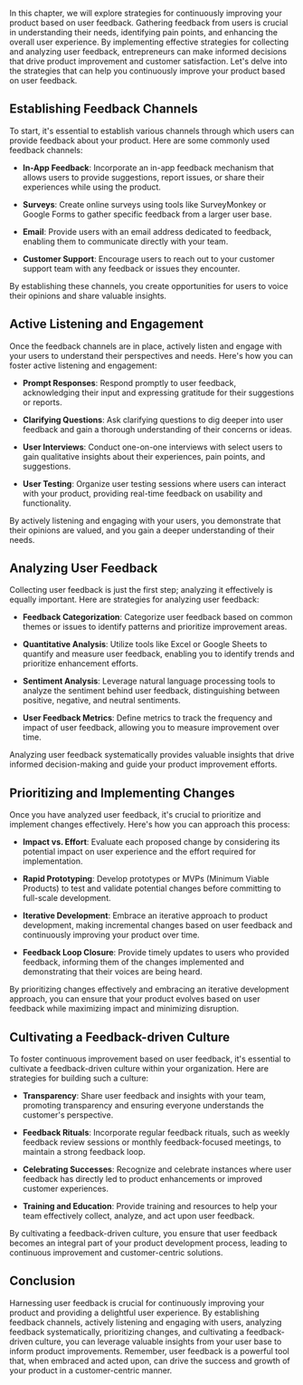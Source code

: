 
In this chapter, we will explore strategies for continuously improving your product based on user feedback. Gathering feedback from users is crucial in understanding their needs, identifying pain points, and enhancing the overall user experience. By implementing effective strategies for collecting and analyzing user feedback, entrepreneurs can make informed decisions that drive product improvement and customer satisfaction. Let's delve into the strategies that can help you continuously improve your product based on user feedback.

Establishing Feedback Channels
------------------------------

To start, it's essential to establish various channels through which users can provide feedback about your product. Here are some commonly used feedback channels:

* **In-App Feedback**: Incorporate an in-app feedback mechanism that allows users to provide suggestions, report issues, or share their experiences while using the product.

* **Surveys**: Create online surveys using tools like SurveyMonkey or Google Forms to gather specific feedback from a larger user base.

* **Email**: Provide users with an email address dedicated to feedback, enabling them to communicate directly with your team.

* **Customer Support**: Encourage users to reach out to your customer support team with any feedback or issues they encounter.

By establishing these channels, you create opportunities for users to voice their opinions and share valuable insights.

Active Listening and Engagement
-------------------------------

Once the feedback channels are in place, actively listen and engage with your users to understand their perspectives and needs. Here's how you can foster active listening and engagement:

* **Prompt Responses**: Respond promptly to user feedback, acknowledging their input and expressing gratitude for their suggestions or reports.

* **Clarifying Questions**: Ask clarifying questions to dig deeper into user feedback and gain a thorough understanding of their concerns or ideas.

* **User Interviews**: Conduct one-on-one interviews with select users to gain qualitative insights about their experiences, pain points, and suggestions.

* **User Testing**: Organize user testing sessions where users can interact with your product, providing real-time feedback on usability and functionality.

By actively listening and engaging with your users, you demonstrate that their opinions are valued, and you gain a deeper understanding of their needs.

Analyzing User Feedback
-----------------------

Collecting user feedback is just the first step; analyzing it effectively is equally important. Here are strategies for analyzing user feedback:

* **Feedback Categorization**: Categorize user feedback based on common themes or issues to identify patterns and prioritize improvement areas.

* **Quantitative Analysis**: Utilize tools like Excel or Google Sheets to quantify and measure user feedback, enabling you to identify trends and prioritize enhancement efforts.

* **Sentiment Analysis**: Leverage natural language processing tools to analyze the sentiment behind user feedback, distinguishing between positive, negative, and neutral sentiments.

* **User Feedback Metrics**: Define metrics to track the frequency and impact of user feedback, allowing you to measure improvement over time.

Analyzing user feedback systematically provides valuable insights that drive informed decision-making and guide your product improvement efforts.

Prioritizing and Implementing Changes
-------------------------------------

Once you have analyzed user feedback, it's crucial to prioritize and implement changes effectively. Here's how you can approach this process:

* **Impact vs. Effort**: Evaluate each proposed change by considering its potential impact on user experience and the effort required for implementation.

* **Rapid Prototyping**: Develop prototypes or MVPs (Minimum Viable Products) to test and validate potential changes before committing to full-scale development.

* **Iterative Development**: Embrace an iterative approach to product development, making incremental changes based on user feedback and continuously improving your product over time.

* **Feedback Loop Closure**: Provide timely updates to users who provided feedback, informing them of the changes implemented and demonstrating that their voices are being heard.

By prioritizing changes effectively and embracing an iterative development approach, you can ensure that your product evolves based on user feedback while maximizing impact and minimizing disruption.

Cultivating a Feedback-driven Culture
-------------------------------------

To foster continuous improvement based on user feedback, it's essential to cultivate a feedback-driven culture within your organization. Here are strategies for building such a culture:

* **Transparency**: Share user feedback and insights with your team, promoting transparency and ensuring everyone understands the customer's perspective.

* **Feedback Rituals**: Incorporate regular feedback rituals, such as weekly feedback review sessions or monthly feedback-focused meetings, to maintain a strong feedback loop.

* **Celebrating Successes**: Recognize and celebrate instances where user feedback has directly led to product enhancements or improved customer experiences.

* **Training and Education**: Provide training and resources to help your team effectively collect, analyze, and act upon user feedback.

By cultivating a feedback-driven culture, you ensure that user feedback becomes an integral part of your product development process, leading to continuous improvement and customer-centric solutions.

Conclusion
------------------------------------------------------------

Harnessing user feedback is crucial for continuously improving your product and providing a delightful user experience. By establishing feedback channels, actively listening and engaging with users, analyzing feedback systematically, prioritizing changes, and cultivating a feedback-driven culture, you can leverage valuable insights from your user base to inform product improvements. Remember, user feedback is a powerful tool that, when embraced and acted upon, can drive the success and growth of your product in a customer-centric manner.
